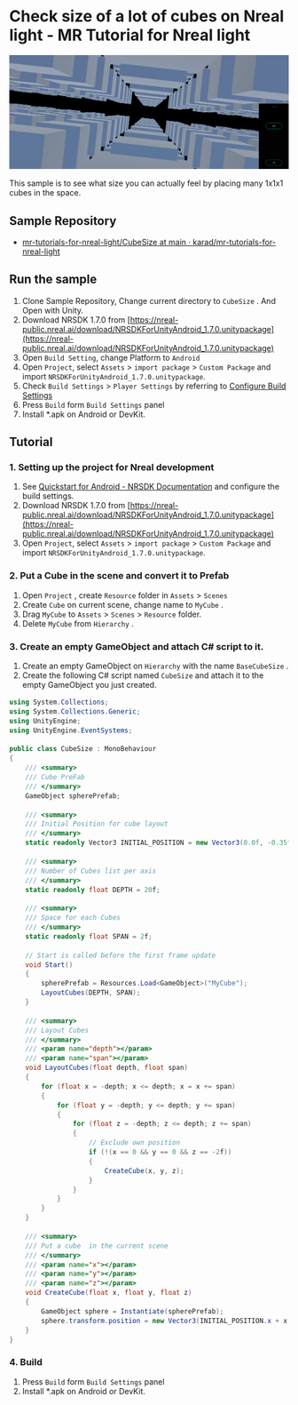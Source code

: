 # Check size of a lot of cubes on Nreal light - MR Tutorial for Nreal light

![](Assets/CubeSize.png)

This sample is to see what size you can actually feel by placing many 1x1x1 cubes in the space.

## Sample Repository

- [mr\-tutorials\-for\-nreal\-light/CubeSize at main · karad/mr\-tutorials\-for\-nreal\-light](https://github.com/karad/mr-tutorials-for-nreal-light/tree/main/CubeSize)

## Run the sample

1. Clone Sample Repository, Change current directory to `CubeSize` . And Open with Unity.
2. Download NRSDK 1.7.0 from [https://nreal-public.nreal.ai/download/NRSDKForUnityAndroid_1.7.0.unitypackage](https://nreal-public.nreal.ai/download/NRSDKForUnityAndroid_1.7.0.unitypackage)
3. Open `Build Setting`, change Platform to `Android`
4. Open `Project`, select `Assets` > `import package` > `Custom Package` and import `NRSDKForUnityAndroid_1.7.0.unitypackage`.
5. Check `Build Settings` > `Player Settings` by referring to [Configure Build Settings](https://nreal.gitbook.io/nrsdk-documentation/discover/quickstart-for-android#configure-build-settings)
6. Press `Build` form `Build Settings` panel
7. Install *.apk on Android or DevKit.

## Tutorial

### 1. Setting up the project for Nreal development

1. See [Quickstart for Android - NRSDK Documentation](https://nreal.gitbook.io/nrsdk-documentation/discover/quickstart-for-android#configure-build-settings) and configure the build settings.
2. Download NRSDK 1.7.0 from [https://nreal-public.nreal.ai/download/NRSDKForUnityAndroid_1.7.0.unitypackage](https://nreal-public.nreal.ai/download/NRSDKForUnityAndroid_1.7.0.unitypackage)
3. Open `Project`, select `Assets` > `import package` > `Custom Package` and import `NRSDKForUnityAndroid_1.7.0.unitypackage`.

### 2. Put a Cube in the scene and convert it to Prefab

1. Open `Project` , create `Resource` folder in `Assets` > `Scenes`
2. Create `Cube` on current scene, change name to `MyCube` . 
3. Drag `MyCube` to `Assets` > `Scenes` > `Resource` folder.
4. Delete `MyCube` from `Hierarchy` .

### 3. Create an empty GameObject and attach C# script to it.

1. Create an empty GameObject on `Hierarchy` with the name `BaseCubeSize` .
2. Create the following C# script named `CubeSize` and attach it to the empty GameObject you just created.

```csharp
using System.Collections;
using System.Collections.Generic;
using UnityEngine;
using UnityEngine.EventSystems;

public class CubeSize : MonoBehaviour
{
    /// <summary>
    /// Cube PreFab
    /// </summary>
    GameObject spherePrefab;

    /// <summary>
    /// Initial Position for cube layout
    /// </summary>
    static readonly Vector3 INITIAL_POSITION = new Vector3(0.0f, -0.35f, 3f);

    /// <summary>
    /// Number of Cubes list per axis
    /// </summary>
    static readonly float DEPTH = 20f;

    /// <summary>
    /// Space for each Cubes
    /// </summary>
    static readonly float SPAN = 2f;

    // Start is called before the first frame update
    void Start()
    {
        spherePrefab = Resources.Load<GameObject>("MyCube");
        LayoutCubes(DEPTH, SPAN);
    }

    /// <summary>
    /// Layout Cubes
    /// </summary>
    /// <param name="depth"></param>
    /// <param name="span"></param>
    void LayoutCubes(float depth, float span)
    {
        for (float x = -depth; x <= depth; x = x += span)
        {
            for (float y = -depth; y <= depth; y += span)
            {
                for (float z = -depth; z <= depth; z += span)
                {
                    // Exclude own position
                    if (!(x == 0 && y == 0 && z == -2f))
                    {
                        CreateCube(x, y, z);
                    }
                }
            }
        }
    }

    /// <summary>
    /// Put a cube  in the current scene
    /// </summary>
    /// <param name="x"></param>
    /// <param name="y"></param>
    /// <param name="z"></param>
    void CreateCube(float x, float y, float z)
    {
        GameObject sphere = Instantiate(spherePrefab);
        sphere.transform.position = new Vector3(INITIAL_POSITION.x + x, INITIAL_POSITION.y + y, INITIAL_POSITION.z + z);
    }
}
```

### 4. Build

1. Press `Build` form `Build Settings` panel
2. Install *.apk on Android or DevKit.